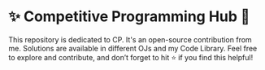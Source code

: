 # ✨ Competitive Programming Hub 🚀
This repository is dedicated to CP. It's an open-source contribution from me.
Solutions are available in different OJs and my Code Library. Feel free to explore and contribute, and don’t forget to hit ⭐ if you find this helpful!

